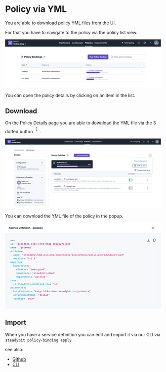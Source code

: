# Policy via YML

You are able to download policy YML files from the UI.

For that you have to navigate to the policy via the policy list view.

![Policies List](policies.png)

You can open the policy details by clicking on an item in the list.

## Download

On the Policy Details page you are able to download the YML file via the 3 dotted button ![Button](button.png).

![Download Policy](downloadPolicy.png)

You can download the YML file of the policy in the popup.

![Download Policy as YML](ymlPopup.png)

## Import

When you have a service definition you can edit and import it via our CLI via `steadybit policy-binding apply`

see also:

* [Github](https://github.com/steadybit/cli)
* [CLI](broken-reference)

